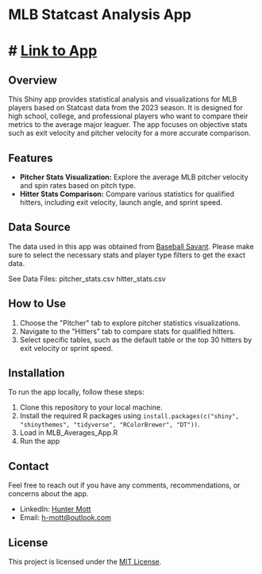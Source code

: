 # MLB Statcast Analysis App

# # [Link to App](https://analytical-lion.shinyapps.io/mlb-league-average-4/)

## Overview

This Shiny app provides statistical analysis and visualizations for MLB players based on Statcast data from the 2023 season. It is designed for high school, college, and professional players who want to compare their metrics to the average major leaguer. The app focuses on objective stats such as exit velocity and pitcher velocity for a more accurate comparison.

## Features

- **Pitcher Stats Visualization:** Explore the average MLB pitcher velocity and spin rates based on pitch type.
- **Hitter Stats Comparison:** Compare various statistics for qualified hitters, including exit velocity, launch angle, and sprint speed.

## Data Source

The data used in this app was obtained from [Baseball Savant](https://baseballsavant.mlb.com/leaderboard/custom?year=2023&type=batter&filter=&sort=4&sortDir=desc&min=q&selections=xba,xslg,xwoba,xobp,xiso,exit_velocity_avg,launch_angle_avg,barrel_batted_rate,&chart=false&x=xba&y=xba&r=no&chartType=beeswarm). Please make sure to select the necessary stats and player type filters to get the exact data.

See Data Files: 
pitcher_stats.csv
hitter_stats.csv

## How to Use

1. Choose the "Pitcher" tab to explore pitcher statistics visualizations.
2. Navigate to the "Hitters" tab to compare stats for qualified hitters.
3. Select specific tables, such as the default table or the top 30 hitters by exit velocity or sprint speed.

## Installation

To run the app locally, follow these steps:

1. Clone this repository to your local machine.
2. Install the required R packages using `install.packages(c("shiny", "shinythemes", "tidyverse", "RColorBrewer", "DT"))`.
3. Load in MLB_Averages_App.R 
4. Run the app 

## Contact

Feel free to reach out if you have any comments, recommendations, or concerns about the app.

- LinkedIn: [Hunter Mott](https://www.linkedin.com/in/hunter-mott/)
- Email: [h-mott@outlook.com](mailto:h-mott@outlook.com)

## License

This project is licensed under the [MIT License](LICENSE).


